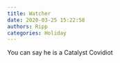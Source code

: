```yaml
---
title: Watcher
date: 2020-03-25 15:22:58
authors: Ripp
categories: Holiday
---
```


 You can say he is a Catalyst Covidiot